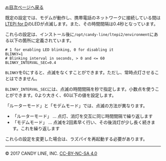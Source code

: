 [🔙目次ページへ戻る](README.md)

既定の設定では、モデムが動作し、携帯電話のネットワークに接続している間は[LTEPi for D](https://www.candy-line.io/製品一覧/ltepi-for-d/)のLEDが点滅します。また、その時間間隔は0.4秒となっています。

これらの設定は、インストール後に`/opt/candy-line/ltepi2/environment`にある以下の箇所に定義されています。

```
# 1 for enabling LED blinking, 0 for disabling it
BLINKY=1
# Blinking interval in seconds, > 0 and <= 60
BLINKY_INTERVAL_SEC=0.4
```

`BLINKY`を0にすると、点滅をなくすことができます。ただし、常時点灯させることはできません。

`BLINKY_INTERVAL_SEC`には、点滅の時間間隔を秒で指定します。小数点を使うことができます。0より大きく、60以下の値を設定します。

「ルーターモード」と「モデムモード」では、点滅の方法が異なります。

- 「ルーターモード」 ... 点灯、消灯を交互に同じ時間間隔で繰り返します
- 「モデムモード」 ... 点滅を2回素早く行い、その後消灯が少し長く続きます。これを繰り返します


これらの設定を変更した場合は、ラズパイを再起動する必要があります。

---
© 2017 CANDY LINE, INC. [CC-BY-NC-SA 4.0](https://creativecommons.org/licenses/by-nc-sa/4.0/)
